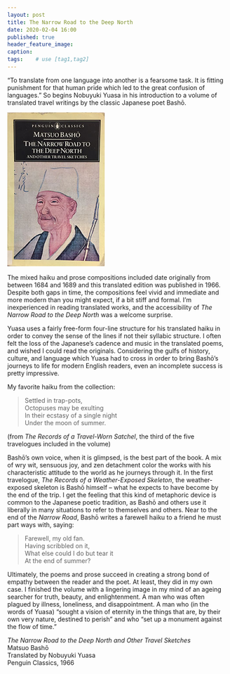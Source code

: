 ```yaml
---
layout: post
title: The Narrow Road to the Deep North
date: 2020-02-04 16:00
published: true
header_feature_image:
caption:
tags:    # use [tag1,tag2]
---
```


“To translate from one language into another is a fearsome task. It is fitting punishment for that human pride which led to the great confusion of languages.”  So begins Nobuyuki Yuasa in his introduction to a volume of translated travel writings by the classic Japanese poet Bashō.

[![](/_uploads/image1.jpeg)](/_uploads/image1.jpeg)

The mixed haiku and prose compositions included date originally from between 1684 and 1689 and this translated edition was published in 1966.  Despite both gaps in time, the compositions feel vivid and immediate and more modern than you might expect, if a bit stiff and formal.  I’m inexperienced in reading translated works, and the accessibility of _The Narrow Road to the Deep North_ was a welcome surprise.  

Yuasa uses a fairly free-form four-line structure for his translated haiku in order to convey the sense of the lines if not their syllabic structure.  I often felt the loss of the Japanese’s cadence and music in the translated poems, and wished I could read the originals.  Considering the gulfs of history, culture, and language which Yuasa had to cross in order to bring Bashō’s journeys to life for modern English readers, even an incomplete success is pretty impressive.

My favorite haiku from the collection:

>Settled in trap-pots,  
Octopuses may be exulting  
In their ecstasy of a single night  
Under the moon of summer.

(from _The Records of a Travel-Worn Satchel_, the third of the five travelogues included in the volume)

Bashō’s own voice, when it is glimpsed, is the best part of the book.  A mix of wry wit, sensuous joy, and zen detachment color the works with his characteristic attitude to the world as he journeys through it.  In the first travelogue, _The Records of a Weather-Exposed Skeleton_, the weather-exposed skeleton is Bashō himself – what he expects to have become by the end of the trip.  I get the feeling that this kind of metaphoric device is common to the Japanese poetic tradition, as Bashō and others use it liberally in many situations to refer to themselves and others.  Near to the end of the _Narrow Road_, Bashō writes a farewell haiku to a friend he must part ways with, saying:

>Farewell, my old fan.  
Having scribbled on it,  
What else could I do but tear it  
At the end of summer?

Ultimately, the poems and prose succeed in creating a strong bond of empathy between the reader and the poet.  At least, they did in my own case.  I finished the volume with a lingering image in my mind of an ageing searcher for truth, beauty, and enlightenment.  A man who was often plagued by illness, loneliness, and disappointment.  A man who (in the words of Yuasa) “sought a vision of eternity in the things that are, by their own very nature, destined to perish” and who “set up a monument against the flow of time.”

_The Narrow Road to the Deep North and Other Travel Sketches_  
Matsuo Bashō  
Translated by Nobuyuki Yuasa  
Penguin Classics, 1966
